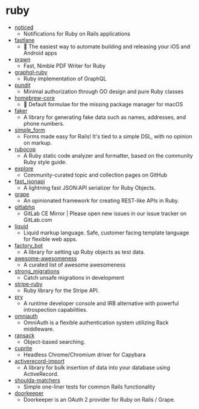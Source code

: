 # ruby
- [noticed](https://github.com/excid3/noticed)
  - Notifications for Ruby on Rails applications
- [fastlane](https://github.com/fastlane/fastlane)
  - 🚀 The easiest way to automate building and releasing your iOS and Android apps
- [prawn](https://github.com/prawnpdf/prawn)
  - Fast, Nimble PDF Writer for Ruby
- [graphql-ruby](https://github.com/rmosolgo/graphql-ruby)
  - Ruby implementation of GraphQL
- [pundit](https://github.com/varvet/pundit)
  - Minimal authorization through OO design and pure Ruby classes
- [homebrew-core](https://github.com/Homebrew/homebrew-core)
  - 🍻 Default formulae for the missing package manager for macOS
- [faker](https://github.com/faker-ruby/faker)
  - A library for generating fake data such as names, addresses, and phone numbers.
- [simple_form](https://github.com/heartcombo/simple_form)
  - Forms made easy for Rails! It's tied to a simple DSL, with no opinion on markup.
- [rubocop](https://github.com/rubocop-hq/rubocop)
  - A Ruby static code analyzer and formatter, based on the community Ruby style guide.
- [explore](https://github.com/github/explore)
  - Community-curated topic and collection pages on GitHub
- [fast_jsonapi](https://github.com/Netflix/fast_jsonapi)
  - A lightning fast JSON:API serializer for Ruby Objects.
- [grape](https://github.com/ruby-grape/grape)
  - An opinionated framework for creating REST-like APIs in Ruby.
- [gitlabhq](https://github.com/gitlabhq/gitlabhq)
  - GitLab CE Mirror | Please open new issues in our issue tracker on GitLab.com
- [liquid](https://github.com/Shopify/liquid)
  - Liquid markup language. Safe, customer facing template language for flexible web apps.
- [factory_bot](https://github.com/thoughtbot/factory_bot)
  - A library for setting up Ruby objects as test data.
- [awesome-awesomeness](https://github.com/bayandin/awesome-awesomeness)
  - A curated list of awesome awesomeness
- [strong_migrations](https://github.com/ankane/strong_migrations)
  - Catch unsafe migrations in development
- [stripe-ruby](https://github.com/stripe/stripe-ruby)
  - Ruby library for the Stripe API.
- [pry](https://github.com/pry/pry)
  - A runtime developer console and IRB alternative with powerful introspection capabilities.
- [omniauth](https://github.com/omniauth/omniauth)
  - OmniAuth is a flexible authentication system utilizing Rack middleware.
- [ransack](https://github.com/activerecord-hackery/ransack)
  - Object-based searching.
- [cuprite](https://github.com/rubycdp/cuprite)
  - Headless Chrome/Chromium driver for Capybara
- [activerecord-import](https://github.com/zdennis/activerecord-import)
  - A library for bulk insertion of data into your database using ActiveRecord.
- [shoulda-matchers](https://github.com/thoughtbot/shoulda-matchers)
  - Simple one-liner tests for common Rails functionality
- [doorkeeper](https://github.com/doorkeeper-gem/doorkeeper)
  - Doorkeeper is an OAuth 2 provider for Ruby on Rails / Grape.
